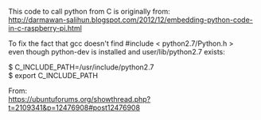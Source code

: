 This code to call python from C is originally from:  
http://darmawan-salihun.blogspot.com/2012/12/embedding-python-code-in-c-raspberry-pi.html  


To fix the fact that gcc doesn't find #include < python2.7/Python.h >  
even though python-dev is installed and user/lib/python2.7 exists:  

$ C_INCLUDE_PATH=/usr/include/python2.7  
$ export C_INCLUDE_PATH  

From:  
https://ubuntuforums.org/showthread.php?t=2109341&p=12476908#post12476908   

